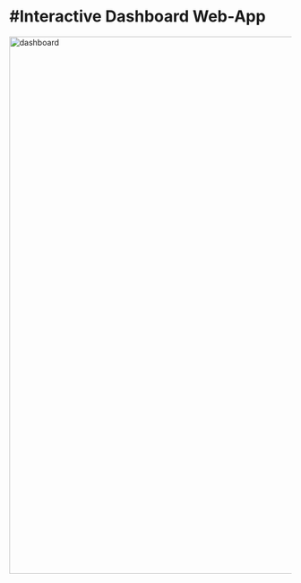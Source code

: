 # #Interactive Dashboard Web-App

<img width="960" alt="dashboard" src="https://user-images.githubusercontent.com/82269825/164225507-c3daa6d4-6083-46da-b309-38c47673ade6.png">





